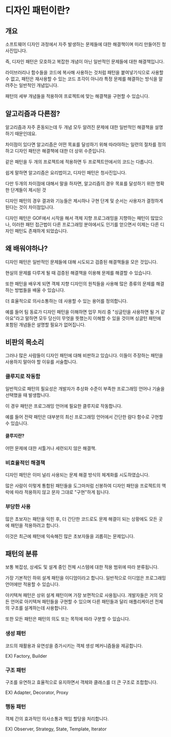 # 디자인 패턴이란?

## 개요
소프트웨어 디자인 과정에서 자주 발생하는 문제들에 대한 해결책이며 미리 만들어진 청사진입니다.

즉, 디자인 패턴은 모호하고 복잡한 개념이 아닌 일반적인 문제들에 대한 해결책입니다.

라이브러리나 함수들을 코드에 복사해 사용하는 것처럼 패턴을 붙여넣기식으로 사용할 수 없고, 패턴은 재사용할 수 있는 코드 조각이 아니라 특정 문제를 해결하는 방식을 알려주는 일반적인 개념입니다.

패턴의 세부 개념들을 적용하여 프로젝트에 맞는 해결책을 구현할 수 있습니다.

## 알고리즘과 다른점?
알고리즘과 자주 혼동되는데 두 개념 모두 알려진 문제에 대한 일반적인 해결책을 설명하기 때문인데요.

차이점이 있다면 알고리즘은 어떤 목표를 달성하기 위해 따라야하는 일련의 절차를 정의하고 디자인 패턴은 해결책에 대한 더 상위 수준입니다.

같은 패턴을 두 개의 프로젝트에 적용하면 두 프로젝트안에서의 코드는 다릅니다.

쉽게 말하면 알고리즘은 요리법이고, 디자인 패턴은 청사진입니다.

다만 두개의 차이점에 대해서 말을 하자면, 알고리즘의 경우 목표를 달성하기 위한 명확한 단계들이 제시된 것

디자인 패턴의 경우 결과와 기능들은 제시하나 구현 단계 및 순서는 사용자가 결정하게 된다는 것이 차이점입니다.

디자인 패턴은 GOF에서 시작을 해서 객체 지향 프로그래밍을 지향하는 패턴이 많았으나, 이러한 패턴 접근법이 다른 프로그래밍 분야에서도 인기를 얻으면서 이제는 다른 디자인 패턴도 존재하게 되었습니다.

## 왜 배워야하나?
디자인 패턴은 일반적인 문제들에 대해 시도되고 검증된 해결책들을 모은 것입니다.

현실의 문제를 다루게 될 때 검증된 해결책을 이용해 문제를 해결할 수 있습니다.

또한 패턴을 배우게 되면 객체 지향 디자인의 원칙들을 사용해 많은 종류의 문제를 해결하는 방법들을 배울 수 있습니다.

더 효율적으로 의사소통하는 데 사용할 수 있는 용어를 정의합니다.

예를 들어 팀 동료가 디자인 패턴을 이해하면 업무 처리 중 "싱글턴을 사용하면 될 거 같아요"라고 말하면 모두 당신이 무엇을 뜻했는지 이해할 수 있을 것이며 싱글턴 패턴에 포함된 개념들은 설명할 필요가 없어집니다.

## 비판의 목소리
그러나 많은 사람들이 디자인 패턴에 대해 비판하고 있습니다. 이들이 주장하는 패턴을 사용하지 말아야 할 이유를 서술합니다.

### 클루지로 작동함
일반적으로 패턴의 필요성은 개발자가 추상화 수준이 부족한 프로그래밍 언어나 기술을 선택했을 때 발생합니다.

이 경우 패턴은 프로그래밍 언어에 필요한 클루지로 작동합니다.

예를 들어 전략 패턴은 대부분의 최신 프로그래밍 언어에서 간단한 람다 함수로 구현할 수 있습니다.

#### 클루지란?
어떤 문제에 대한 서툴거나 세련되지 않은 해결책.

### 비효율적인 해결책
디자인 패턴은 이미 널리 사용되는 문제 해결 방식의 체계화를 시도하였습니다.

많은 사람이 이렇게 통합된 패턴들을 도그마처럼 신봉하여 디자인 패턴을 프로젝트의 맥락에 따라 적용하지 않고 문자 그대로 "구현"하게 됩니다.

### 부당한 사용
많은 초보자는 패턴을 익힌 후, 더 간단한 코드로도 문제 해결이 되는 상황에도 모든 곳에 패턴을 적용하려고 합니다.

이것은 최근에 패턴에 익숙해진 많은 초보자들을 괴롭히는 문제입니다.

## 패턴의 분류
보통 복잡성, 상세도 및 설계 중인 전체 시스템에 대한 적용 범위에 따라 분류됩니다.

가장 기본적인 하위 설계 패턴을 이디엄이라고 합니다. 일반적으로 이디엄은 프로그래밍 언어에만 적용할 수 있습니다.

아키텍쳐 패턴은 상위 설계 패턴이며 가장 보편적으로 사용됩니다. 개발자들은 거의 모든 언어로 아키텍쳐 패턴들을 구현할 수 있으며 다른 패턴들과 달리 애플리케이션 전체의 구조를 설계하는데 사용합니다.

또한 모든 패턴은 패턴의 의도 또는 목적에 따라 구분할 수 있습니다.

### 생성 패턴
코드의 재활용과 유연성을 증가시키는 객체 생성 메커니즘들을 제공합니다.

EX) Factory, Builder

### 구조 패턴
구조를 유연하고 효율적으로 유지하면서 객체와 클래스를 더 큰 구조로 조합합니다.

EX) Adapter, Decorator, Proxy

### 행동 패턴
객체 간의 효과적인 의사소통과 책임 할당을 처리합니다.

EX) Observer, Strategy, State, Template, Iterator

